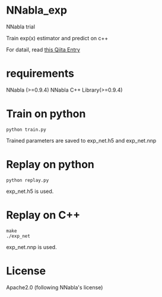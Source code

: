 # NNabla_exp

NNabla trial

Train exp(x) estimator and predict on c++

For datail, read [this Qiita Entry](https://qiita.com/ashitani/items/c853b3883bc62a52be97)

# requirements

NNabla (>=0.9.4)
NNabla C++ Library(>=0.9.4)

# Train on python

```
python train.py
```

Trained parameters are saved to exp_net.h5 and exp_net.nnp

# Replay on python

```
python replay.py
```
exp_net.h5 is used.

# Replay on C++

```
make
./exp_net
```
exp_net.nnp is used.

# License

Apache2.0 (following NNabla's license)

